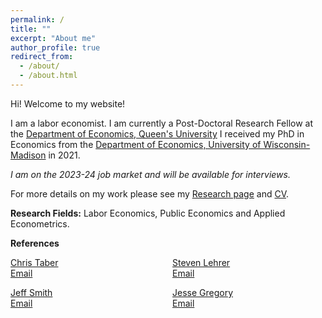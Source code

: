 ```yaml
---
permalink: /
title: ""
excerpt: "About me"
author_profile: true
redirect_from: 
  - /about/
  - /about.html
---
```


Hi! Welcome to my website!

I am a labor economist. I am currently a  Post-Doctoral Research Fellow at the <a href="https://www.econ.queensu.ca/" target="_blank">Department of Economics, Queen's University</a> I received my PhD in Economics from the [Department of Economics, University of Wisconsin-Madison](https://econ.wisc.edu/) in 2021.

*I am on the 2023-24 job market and will be available for interviews.*

For more details on my work please see my [Research page](https://moshialam.github.io/research/) and [CV](/papers/Alam_MdMoshiUl_CV.pdf).

**Research Fields:**
  Labor Economics, Public Economics and Applied Econometrics.
<!--
**References**
  - <a href="https://www.ssc.wisc.edu/~ctaber/" target="_blank">Chris Taber</a> [<i class="fa fa-envelope" style="font-size:16px"></i> Email](mailto:ctaber@ssc.wisc.edu){: .btn--research} (PhD Advisor)
  - <a href="https://sites.google.com/site/econjeffsmith/home" target="_blank">Jeff Smith</a> [<i class="fa fa-envelope" style="font-size:16px"></i> Email](mailto:econjeff@ssc.wisc.edu){: .btn--research}
  - <a href="https://www.econ.queensu.ca/people/faculty/steven-lehrer" target="_blank">Steven Lehrer</a>  [<i class="fa fa-envelope" style="font-size:16px"></i> Email](mailto:lehrers@queensu.ca){: .btn--research}
  - <a href="https://www.ssc.wisc.edu/~jmgregory/" target="_blank">Jesse Gregory</a>  [<i class="fa fa-envelope" style="font-size:16px"></i> Email](mailto:jmgregory@ssc.wisc.edu){: .btn--research}
-->
**References**

<style>
ul.references {
  columns: 2;
  -webkit-columns: 2;
  -moz-columns: 2;
  list-style-type: none;
  padding: 0;
  margin: 0;
}

ul.references li {
  break-inside: avoid;
  padding-bottom: 1em;

}
</style>

<ul class="references">
  <li>
  <a href="https://www.ssc.wisc.edu/~ctaber/" target="_blank">Chris Taber</a><br>
  <span class="btn--research"><a href="mailto:ctaber@ssc.wisc.edu" target="_blank"><i class="fa fa-envelope" style="font-size:16px"></i> Email</a></span>
</li>
<li>
  <a href="https://sites.google.com/site/econjeffsmith/home" target="_blank">Jeff Smith</a><br>
  <span class="btn--research"><a href="mailto:econjeff@ssc.wisc.edu" target="_blank"><i class="fa fa-envelope" style="font-size:16px"></i> Email</a></span>
</li>
<li>
  <a href="https://www.econ.queensu.ca/people/faculty/steven-lehrer" target="_blank">Steven Lehrer</a><br>
  <span class="btn--research"><a href="mailto:lehrers@queensu.ca" target="_blank"><i class="fa fa-envelope" style="font-size:16px"></i> Email</a></span>
</li>
<li>
  <a href="https://www.ssc.wisc.edu/~jmgregory/" target="_blank">Jesse Gregory</a><br>
  <span class="btn--research"><a href="mailto:jmgregory@ssc.wisc.edu" target="_blank"><i class="fa fa-envelope" style="font-size:16px"></i> Email</a></span>
</li>
</ul>



